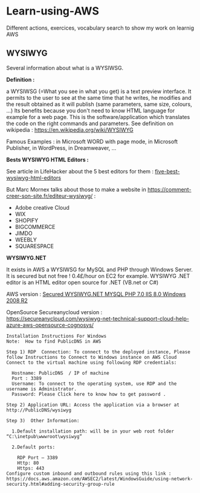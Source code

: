 # Learn-using-AWS
Different actions, exercices, vocabulary search to show my work on learnig AWS

## WYSIWYG

Several information about what is a WYSIWSG.

**Definition :**

a WYSIWSG (=What you see in what you get) is a text preview interface.
It permits to the user to see at the same time that he writes, he modifies and the result obtained as it will publish (same parameters, same size, colours, ...) Its benefits because you don't need to know HTML language for example for a web page. This is the software/application which translates the code on the right commands and parameters.
See definition on wikipedia : https://en.wikipedia.org/wiki/WYSIWYG

Famous Examples : in Microsoft WORD with page mode, in Microsoft Publisher, in WordPress, in Dreamweaver, ...


**Bests WYSIWYG HTML Editors :**

See article in LifeHacker about the 5 best editors for them :
[five-best-wysiwyg-html-editors](https://lifehacker.com/5579328/five-best-wysiwyg-html-editors)

But Marc Mornex talks about those to make a website in https://comment-creer-son-site.fr/editeur-wysiwyg/ :
  - Adobe creative Cloud
  - WIX
  - SHOPIFY
  - BIGCOMMERCE
  - JIMDO
  - WEEBLY
  - SQUARESPACE


**WYSIWYG.NET**

It exists in AWS a WYSIWSG for MySQL and PHP through Windows Server. 
It is secured but not free ! 0.4£/hour on EC2 for example.
WYSIWYG .NET editor is an HTML editor open source for .NET (VB.net or C#) 

AWS version :
[Secured WYSIWYG.NET MYSQL PHP 7.0 IIS 8.0 Windows 2008 R2](https://aws.amazon.com/marketplace/pp/B01JRXEUUQ?qid=1480423424177&sr=0-14&ref_=srh_res_product_title)


OpenSource Secureanycloud version :
https://secureanycloud.com/wysiwyg-net-technical-support-cloud-help-azure-aws-opensource-cognosys/

    Installation Instructions For Windows
    Note:  How to find PublicDNS in AWS

    Step 1) RDP  Connection: To connect to the deployed instance, Please follow Instructions to Connect to Windows instance on AWS Cloud      Connect to the virtual machine using following RDP credentials:

      Hostname: PublicDNS  / IP of machine
      Port : 3389
      Username: To connect to the operating system, use RDP and the username is Administrator.
      Password: Please Click here to know how to get password .

    Step 2) Application URL: Access the application via a browser at http://PublicDNS/wysiwyg

    Step 3)  Other Information:

      1.Default installation path: will be in your web root folder “C:\inetpub\wwwroot\wysiwyg”

      2.Default ports:

        RDP Port – 3389
        Http: 80
        Https: 443
    Configure custom inbound and outbound rules using this link : 
    https://docs.aws.amazon.com/AWSEC2/latest/WindowsGuide/using-network-security.html#adding-security-group-rule

